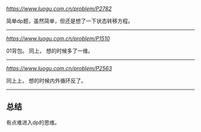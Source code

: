 *https://www.luogu.com.cn/problem/P2782*

简单dp题，虽然简单，但还是想了一下状态转移方程。

---

*https://www.luogu.com.cn/problem/P1510*

01背包。
同上， 想的时候多了一维。

---

*https://www.luogu.com.cn/problem/P2563*

同上上， 想的时候内外循环反了。

---

总结
---
有点难进入dp的思维。

